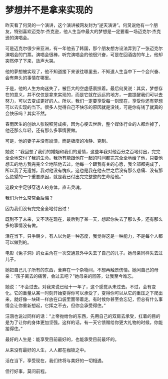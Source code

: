 # 梦想并不是拿来实现的

昨天看了何炅的一个演讲，这个演讲被网友封为“逆天演讲”。何炅说他有一个朋友，特别喜欢迈克尔·杰克逊，他人生当中最大的梦想是一定要看一场迈克尔·杰克逊的演唱会。 

可是迈克尔很少来亚洲，有一年他去了韩国，那个朋友想方设法弄到了一张迈克尔演唱会的门票。演唱会很棒，听完演唱会的他很兴奋，可是在回酒店的车上，他却突然停了下来，放声大哭。 

他的夢想被实现了，他不知道接下来该往哪里去，不知道人生当中下一个会兴奋、会有奔头的事情在哪里。 

于是，他的人生方向迷失了，被巨大的空虚感裹挟着。最后何炅说：其实，梦想存在的意义，并不仅仅是拿来实现的，而是它就在远远的地方，一直提醒我们可以去努力，可以去变成更好的人。所以，我们一定要享受每一刻现在，享受你还有梦想可以去实现的当下。很多人觉得自己不快乐的原因就是没钱，可是你有钱了就真的会快乐吗？其实不然。 

春雨医生的创始人张锐积劳成疾，因为心梗去世后，整个媒体行业的人都炸掉了，他还那么年轻，还有那么多事情要做。 

可是，他的妻子并没有崩溃，而是极度的冷静、克制。 

她说：“我回想了我们的婚姻和我们的爱情，这些年我对他百分之百地付出，完完全全地交付了我的生命。我所有能跟他在一起的时间都完完全全地给了他，只要他想去的地方我完完全全地陪他去过。他每一个跟我有关的心愿，我全部都完成了，所以我了无遗憾。我对他没有愧疚。这也是我在他去世之后没有那么悲痛、没有那么绝望的一个重要原因，就是我已付出完完整整的生命给他。” 

这段文字足够穿透人的身体，直击灵魂。 

我们为什么常常会后悔？ 

因为我们没有完完全全地付出过！ 

既到不了未来，又不活在现在，最后到了某一天，想起你失去了那么多，还有那么多的事情没有做。 

活在当下，只争朝夕，有人以为是一种态度，我觉得这是一种能力，不是每个人都可以做到的。 

电影《兔子洞》的女主角在一次交通意外中失去了自己的儿子。她母亲同样失去过儿子。 

她把自己儿子所有的东西，舍弃在一个杂物间，不想再触景伤情。她问自己的母亲：“孩子离去的痛苦，会过去吧？”她母亲的回答，让我至今难忘。 

她说：“不会过去。对我来说已经十一年了，这个感觉从未过去。不过，会有变化。它的重量从某一时刻开始变得你可以承受了，变得你可以从它的重压之下爬出来，就好像一块砖一样放在口袋里面带着走。有时候你甚至会忘记，但总有什么事情会让你重新想起，它挥之不去，但你会承受得住。” 

汪涵也说过同样的话：“上帝抛给你的东西，先用自己的双肩去承受，扛着的目的是为了让你的身体更加坚强。这样的话，有一天它馈赠给你更大礼物的时候，你能接得住。” 

最好的人生是：能享受目前最好的，也能承受目前最坏的。 

从来没有最好的人生，人人都在枷锁之中。 

活在当下，享受现在，我们终将与美好的一切相遇。 

但行好事，莫问前程。